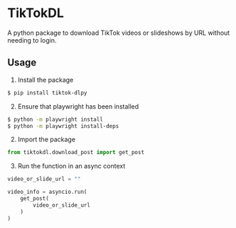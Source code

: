 # TikTokDL

A python package to download TikTok videos or slideshows by URL without needing to login.

## Usage

1. Install the package

```bash
$ pip install tiktok-dlpy
```

2. Ensure that playwright has been installed

```bash
$ python -m playwright install
$ python -m playwright install-deps
```

2. Import the package

```python
from tiktokdl.download_post import get_post
```

3. Run the function in an async context

```python
video_or_slide_url = ""

video_info = asyncio.run(
    get_post(
        video_or_slide_url
    )
)
```

